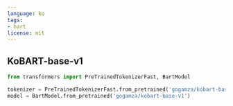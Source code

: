 ```yaml
---
language: ko
tags:
- bart
license: mit
---
```


## KoBART-base-v1


```python
from transformers import PreTrainedTokenizerFast, BartModel

tokenizer = PreTrainedTokenizerFast.from_pretrained('gogamza/kobart-base-v1')
model = BartModel.from_pretrained('gogamza/kobart-base-v1')
```

